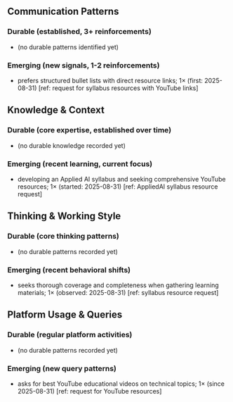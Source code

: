 ## Communication Patterns
### Durable (established, 3+ reinforcements)
- (no durable patterns identified yet)

### Emerging (new signals, 1-2 reinforcements)
- prefers structured bullet lists with direct resource links; 1× (first: 2025-08-31) [ref: request for syllabus resources with YouTube links]

## Knowledge & Context
### Durable (core expertise, established over time)
- (no durable knowledge recorded yet)

### Emerging (recent learning, current focus)
- developing an Applied AI syllabus and seeking comprehensive YouTube resources; 1× (started: 2025-08-31) [ref: AppliedAI syllabus resource request]

## Thinking & Working Style
### Durable (core thinking patterns)
- (no durable patterns recorded yet)

### Emerging (recent behavioral shifts)
- seeks thorough coverage and completeness when gathering learning materials; 1× (observed: 2025-08-31) [ref: syllabus resource request]

## Platform Usage & Queries
### Durable (regular platform activities)
- (no durable patterns recorded yet)

### Emerging (new query patterns)
- asks for best YouTube educational videos on technical topics; 1× (since 2025-08-31) [ref: request for YouTube resources]